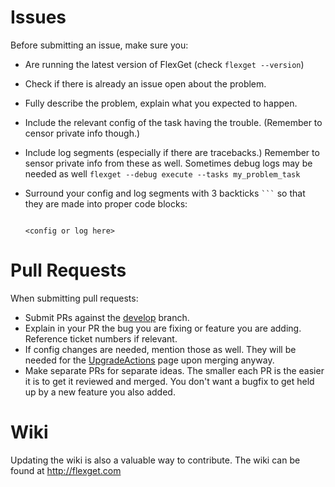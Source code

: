 Issues
======

Before submitting an issue, make sure you:

- Are running the latest version of FlexGet (check `flexget --version`)
- Check if there is already an issue open about the problem.
- Fully describe the problem, explain what you expected to happen.
- Include the relevant config of the task having the trouble. (Remember to censor private info though.)
- Include log segments (especially if there are tracebacks.) Remember to sensor private info from these as well.
  Sometimes debug logs may be needed as well `flexget --debug execute --tasks my_problem_task`
- Surround your config and log segments with 3 backticks ` ``` ` so that they are made into proper code blocks:


    ```

    <config or log here>

    ```


Pull Requests
=============

When submitting pull requests:

- Submit PRs against the [develop](https://github.com/Flexget/Flexget/tree/develop) branch.
- Explain in your PR the bug you are fixing or feature you are adding. Reference ticket numbers if relevant.
- If config changes are needed, mention those as well. They will be needed for the
  [UpgradeActions](http://flexget.com/wiki/UpgradeActions) page upon merging anyway.
- Make separate PRs for separate ideas. The smaller each PR is the easier it is to get it reviewed and merged.
  You don't want a bugfix to get held up by a new feature you also added.


Wiki
====

Updating the wiki is also a valuable way to contribute. The wiki can be found at <http://flexget.com>
